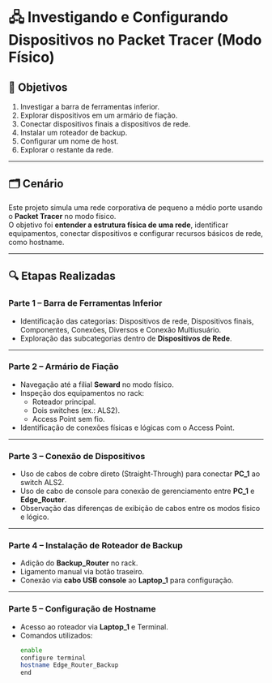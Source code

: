 # 🖧 Investigando e Configurando Dispositivos no Packet Tracer (Modo Físico)

## 📌 Objetivos
1. Investigar a barra de ferramentas inferior.  
2. Explorar dispositivos em um armário de fiação.  
3. Conectar dispositivos finais a dispositivos de rede.  
4. Instalar um roteador de backup.  
5. Configurar um nome de host.  
6. Explorar o restante da rede.  

---

## 🗂 Cenário
Este projeto simula uma rede corporativa de pequeno a médio porte usando o **Packet Tracer** no modo físico.  
O objetivo foi **entender a estrutura física de uma rede**, identificar equipamentos, conectar dispositivos e configurar recursos básicos de rede, como hostname.

---

## 🔍 Etapas Realizadas

### **Parte 1 – Barra de Ferramentas Inferior**
- Identificação das categorias: Dispositivos de rede, Dispositivos finais, Componentes, Conexões, Diversos e Conexão Multiusuário.  
- Exploração das subcategorias dentro de **Dispositivos de Rede**.

---

### **Parte 2 – Armário de Fiação**
- Navegação até a filial **Seward** no modo físico.  
- Inspeção dos equipamentos no rack:
  - Roteador principal.
  - Dois switches (ex.: ALS2).
  - Access Point sem fio.
- Identificação de conexões físicas e lógicas com o Access Point.

---

### **Parte 3 – Conexão de Dispositivos**
- Uso de cabos de cobre direto (Straight-Through) para conectar **PC_1** ao switch ALS2.  
- Uso de cabo de console para conexão de gerenciamento entre **PC_1** e **Edge_Router**.  
- Observação das diferenças de exibição de cabos entre os modos físico e lógico.

---

### **Parte 4 – Instalação de Roteador de Backup**
- Adição do **Backup_Router** no rack.  
- Ligamento manual via botão traseiro.  
- Conexão via **cabo USB console** ao **Laptop_1** para configuração.  

---

### **Parte 5 – Configuração de Hostname**
- Acesso ao roteador via **Laptop_1** e Terminal.  
- Comandos utilizados:
  ```bash
  enable
  configure terminal
  hostname Edge_Router_Backup
  end
